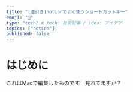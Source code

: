 ```yaml
---
title: "[逆引き]notionでよく使うショートカットキー"
emoji: "🦔"
type: "tech" # tech: 技術記事 / idea: アイデア
topics: ["notion"]
published: false
---
```


# はじめに

これはMacで編集したものです　見れてますか？